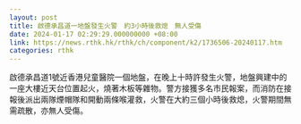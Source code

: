 ```yaml
---
layout: post
title: 啟德承昌道一地盤發生火警　約3小時後救熄　無人受傷
date: 2024-01-17 02:29:29.000000000 +08:00
link: https://news.rthk.hk/rthk/ch/component/k2/1736506-20240117.htm
categories: rthk
---
```


啟德承昌道1號近香港兒童醫院一個地盤，在晚上十時許發生火警，地盤興建中的一座大樓近天台位置起火，燒著木板等雜物。警方接獲多名市民報案，而消防在接報後派出兩隊煙帽隊和開動兩條喉灌救，火警在大約三個小時後救熄，火警期間無需疏散，亦無人受傷。
